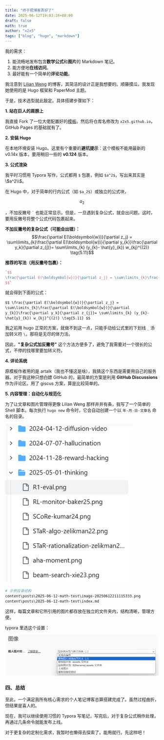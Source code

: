 ```yaml
---
title: "终于把博客弄好了"
date: 2025-06-12T19:03:28+08:00
draft: false
math: true
author: "x2x5"
tags: ["blog", "hugo", "markdown"]
---
```


我的需求：

1.  能流畅地发布包含**数学公式**和**图片**的 Markdown 笔记。
2.  能方便地**在线访问**。
3.  最好能有一个简单的**评论功能**。

我注意到 [Lilian Weng](https://lilianweng.github.io/) 的博客，其简洁的设计正是我想要的。顺藤摸瓜，我发现她使用的是 Hugo 框架和 PaperMod 主题。

于是，技术选型就此敲定。具体搭建步骤如下：

**1. 站在巨人的肩膀上**

我直接 Fork 了一位大佬配置好的[模板](https://github.com/sherlcok314159/MyPaperMod)。然后将仓库名修改为 `x2x5.github.io`，GitHub Pages 的基础就有了。

**2. 安装 Hugo**

在本地环境安装 Hugo。这里有个重要的**避坑提示**：这个模板不能用最新的 v0.14x 版本，要用稍旧一些的 **v0.124** 版本。

**3. 公式渲染**

我平时习惯用 Typora 写作，公式都用 `$` 包裹，例如 `$a^2$`，写出来其实是 \\$a^2\\$。

在 Hugo 中，对于简单的行内公式（如 `$a_2$`）或独立的公式块，

$$a_2$$

，不加反撇号 `` ` `` 也能正常显示。但是，一旦遇到复杂公式，就会出问题。这时，要用反撇号将整个公式代码包裹起来。

**不加反撇号的复杂公式（可能会出错）：**
$$\frac{\partial E(\boldsymbol{w})}{\partial z_j} = \sum\limits_{k}\frac{\partial E(\boldsymbol{w})}{\partial y_{k}}\frac{\partial y_k}{\partial z_{j}}= \sum\limits_{k} (y_{k}- \hat{y}_{k}) w_{kj}^{(2)} \tag{5.11}$$

**推荐的写法（用反撇号包裹）：**

```latex
`$$
\frac{\partial E(\boldsymbol{w})}{\partial z_j} = \sum\limits_{k}\frac{\partial E(\boldsymbol{w})}{\partial y_{k}}\frac{\partial y_k}{\partial z_{j}}= \sum\limits_{k} (y_{k}- \hat{y}_{k}) w_{kj}^{(2)} \tag{5.11}
$$`
```
就会得到下面的公式：

`$$
\frac{\partial E(\boldsymbol{w})}{\partial z_j} = \sum\limits_{k}\frac{\partial E(\boldsymbol{w})}{\partial y_{k}}\frac{\partial y_k}{\partial z_{j}}= \sum\limits_{k} (y_{k}- \hat{y}_{k}) w_{kj}^{(2)} \tag{5.11}
$$`

我之前用 hugo 正常的方案，就做不到这一点，只能手动给公式里的下划线 `_` 添加转义符 `\`，那将是无尽的体力活。

因此，**"复杂公式加反撇号"** 这个方法方便多了，避免了我需要对一个很长的公式，不停的找哪里要加转义符。

**4. 评论系统**

原模板作者用的是 artalk（我也不懂这是啥），我猜这个东西是需要用自己的服务器。对于我这种只想白嫖 GitHub 的，最简单的方案是利用 **GitHub Discussions** 作为评论区。用了 giscus 方案，算是比较简单的。

**5. 内容管理：自动化与规范化**

为了让文章和图片管理得更像 Lilian Weng 那样井井有条，我写了一个简单的 Shell 脚本。每次执行 `hugo new` 命令时，它会自动创建一个以 `年-月-日-文章名` 命名的目录。

![image-20250612213304171](./image-20250612213304171.png)


```bash
# 示例目录结构
content\posts\2025-06-12-math-test\image-20250612211115333.png
content\posts\2025-06-12-math-test\index.md
```

这样，每篇文章和它所引用的图片都存放在独立的文件夹内，结构清晰，管理方便。

typora 里选这个设置：

![image-20250612213411231](./image-20250612213411231.png)

### 四、总结

至此，一个满足我所有核心需求的个人笔记博客总算搭建完成了。虽然过程曲折，但结果是喜人的。

现在，我可以继续使用习惯的 Typora 写笔记，写完后，对于复杂公式稍作处理，再通过几条命令就能发布上线。

对于更复杂的定制化需求，我暂时也懒得去探索了。能用就行。先这样吧！